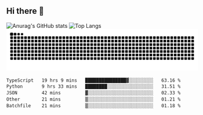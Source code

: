 ## Hi there 👋
![Anurag's GitHub stats](https://github-readme-stats.vercel.app/api?username=CNCoreSteb)
![Top Langs](https://github-readme-stats.vercel.app/api/top-langs/?username=CNCoreSteb)
<picture>
  <source media="(prefers-color-scheme: dark)" srcset="https://raw.githubusercontent.com/CNCoreSteb/CNCoreSteb/output/github-contribution-grid-snake-dark.svg">
  <source media="(prefers-color-scheme: light)" srcset="https://raw.githubusercontent.com/CNCoreSteb/CNCoreSteb/output/github-contribution-grid-snake.svg">
  <img alt="github contribution grid snake animation" src="https://raw.githubusercontent.com/CNCoreSteb/CNCoreSteb/output/github-contribution-grid-snake.svg">
</picture>

<!--START_SECTION:waka-->

```txt
TypeScript   19 hrs 9 mins   ███████████████▓░░░░░░░░░   63.16 %
Python       9 hrs 33 mins   ████████░░░░░░░░░░░░░░░░░   31.51 %
JSON         42 mins         ▓░░░░░░░░░░░░░░░░░░░░░░░░   02.33 %
Other        21 mins         ▒░░░░░░░░░░░░░░░░░░░░░░░░   01.21 %
Batchfile    21 mins         ▒░░░░░░░░░░░░░░░░░░░░░░░░   01.18 %
```

<!--END_SECTION:waka-->


<!--
**CNCoreSteb/CNCoreSteb** is a ✨ _special_ ✨ repository because its `README.md` (this file) appears on your GitHub profile.

Here are some ideas to get you started:

- 🔭 I’m currently working on ...
- 🌱 I’m currently learning ...
- 👯 I’m looking to collaborate on ...
- 🤔 I’m looking for help with ...
- 💬 Ask me about ...
- 📫 How to reach me: ...
- 😄 Pronouns: ...
- ⚡ Fun fact: ...
-->

